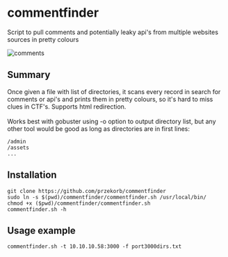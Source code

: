 # commentfinder
Script to pull comments and potentially leaky api's from multiple websites sources in pretty colours

![comments](https://user-images.githubusercontent.com/94721201/142707360-233df372-c5b6-493b-89f0-6db97f00427b.png)

## Summary

Once given a file with list of directories, it scans every record in search for comments or api's and prints them in pretty colours, so it's
hard to miss clues in CTF's. Supports html redirection.<br/><br />Works best with gobuster using -o option to output directory list, but any other tool would be good as long as directories are in first lines:<br/>
```
/admin
/assets
...
```
## Installation
```
git clone https://github.com/przekorb/commentfinder
sudo ln -s $(pwd)/commentfinder/commentfinder.sh /usr/local/bin/
chmod +x ($pwd)/commentfinder/commentfinder.sh
commentfinder.sh -h
```
## Usage example
```
commentfinder.sh -t 10.10.10.58:3000 -f port3000dirs.txt
```
